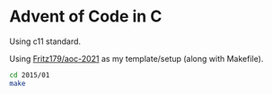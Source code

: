# Advent of Code in C

Using c11 standard.

Using [Fritz179/aoc-2021](https://github.com/Fritz179/aoc-2021) as my template/setup (along with Makefile).

```sh
cd 2015/01
make
```
